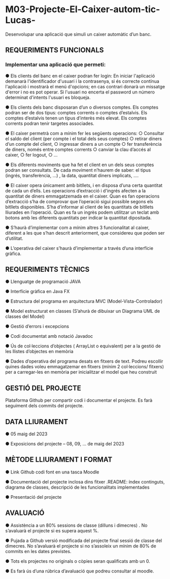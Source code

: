 # M03-Projecte-El-Caixer-autom-tic-Lucas-
Desenvolupar una aplicació que simuli un caixer automàtic d’un banc.

## REQUERIMENTS FUNCIONALS

### Implementar una aplicació que permeti:

● Els clients del banc en el caixer podran fer login: En iniciar l'aplicació demanarà
l'identificador d'usuari i la contrasenya, si és correcte contínua l'aplicació i mostrarà
el menú d'opcions; en cas contrari donarà un missatge d'error i no es pot operar. Si
l'usuari no encerta el password un número determinat d'intents l'usuari es bloqueja.

● Els clients dels banc disposaran d’un o diversos comptes. Els comptes podran ser de
dos tipus: comptes corrents o comptes d’estalvis. Els comptes d’estalvis tenen un
tipus d’interès més elevat. Els comptes corrents podran tenir targetes associades.

● El caixer permetrà com a mínim fer les següents operacions:
○ Consultar el saldo del client (per compte i el total dels seus comptes)
○ retirar diners d’un compte del client,
○ ingressar diners a un compte
○ fer transferència de diners, només entre comptes corrents
○ canviar la clau d’accés al caixer,
○ fer logout,
○ ...

● Els diferents moviments que ha fet el client en un dels seus comptes podran ser
consultats. De cada moviment n’haurem de saber: el tipus (ingrés, transferència, ...)
, la data, quantitat diners implicats, ....

● El caixer opera únicament amb bitllets, i en disposa d’una certa quantitat de cada un
d’ells. Les operacions d’extracció i d'ingrés afecten a la quantitat de diners
emmagatzemada en el caixer. Quan es fan operacions d’extracció s’ha de
comprovar que l’operació sigui possible segons els bitllets disponibles. S’ha
d’informar al client de les quantitats de bitllets lliurades en l’operació. Quan es fa un
ingrès podem utilitzar un teclat amb botons amb les diferents quantitats per indicar la
quantitat dipositada.

● S’haurà d’implementar com a mínim altres 3 funcionalitat al caixer, diferent a les
que s’han descrit anteriorment, que considereu que poden ser d’utilitat.

● L’operativa del caixer s’haurà d’implementar a través d’una interfície gràfica.

## REQUERIMENTS TÈCNICS

● Llenguatge de programació JAVA

● Interfície gràfica en Java FX

● Estructura del programa en arquitectura MVC (Model-Vista-Controlador)

● Model estructurat en classes (S’ahurà de dibuixar un Diagrama UML de classes del
Model)

● Gestió d’errors i excepcions

● Codi documentat amb notació Javadoc

● Ús de col·leccions d’objectes ( ArrayList o equivalent) per a la gestió de les llistes
d’objectes en memòria

● Dades d’operativa del programa desats en fitxers de text. Podreu escollir quines
dades voleu emmagatzemar en fitxers (mínim 2 col·leccions/ fitxers) per a
carregar-les en memòria per inicialitzar el model que heu construit

## GESTIÓ DEL PROJECTE

Plataforma Github per compartir codi i documentar el projecte. Es farà seguiment
dels commits del projecte.

## DATA LLIURAMENT

● 05 maig del 2023

● Exposicions del projecte – 08, 09, ... de maig del 2023

## MÈTODE LLIURAMENT I FORMAT

● Link Github codi font en una tasca Moodle

● Documentació del projecte inclosa dins fitxer .README: índex continguts, diagrama
de classes, descripció de les funcionalitats implementades

● Presentació del projecte

## AVALUACIÓ

● Assistència a un 80% sessions de classe (dilluns i dimecres) . No s’avaluarà el
projecte si es supera aquest %.

● Pujada a Github versió modificada del projecte final sessió de classe del dimecres.
No s’avaluarà el projecte si no s’assoleix un mínim de 80% de commits en les dates
previstes.

● Tots els projectes no originals o còpies seran qualificats amb un 0.

● Es farà ús d’una rúbrica d’avaluació que podreu consultar al moodle.
